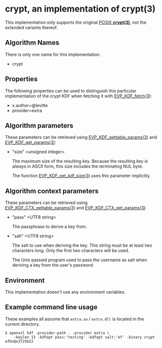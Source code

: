 <!--
SPDX-FileCopyrightText: 2023-2024 "extra" provider collective

SPDX-License-Identifier: LGPL-3.0-or-later
-->

# crypt, an implementation of **crypt(3)**

This implementation only supports the original [POSIX **crypt(3)**],
not the extended variants thereof.

## Algorithm Names

There is only one name for this implementation:

-   crypt

## Properties

The following properties can be used to distinguish this particular
implementation of the crypt KDF when fetching it with [EVP_KDF_fetch(3)]:

-   x.author=@levitte
-   provider=extra

## Algorithm parameters

These parameters can be retrieved using [EVP_KDF_gettable_params(3)] and
[EVP_KDF_get_params(3)]:

-   "size" \<unsigned integer\>

    The maximum size of the resulting key.  Because the resulting key is
    always in ASCII form, this size includes the terminating NUL byte.

    The function [EVP_KDF_get_kdf_size(3)] uses this parameter implicitly.

## Algorithm context parameters

These parameters can be retrieved using [EVP_KDF_CTX_gettable_params(3)] and
[EVP_KDF_CTX_get_params(3)]:

-   "pass" \<UTF8 string\>

    The passphrase to derive a key from.

-   "salt" \<UTF8 string\>

    The salt to use when deriving the key.  This string must be at least two
    characters long.  Only the first two characters will be used.

    The Unix passwd program used to pass the username as salt when deriving
    a key from the user's password.

## Environment

This implementation doesn't use any environment variables.

## Example command line usage

These examples all assume that `extra.so` / `extra.dll` is located in
the current directory.

``` console
$ openssl kdf -provider-path . -provider extra \
    -keylen 13 -kdfopt pass:'testing' -kdfopt salt:'ef' -binary crypt
efGnQx2725bI2
```

<!-- Links -->

[POSIX **crypt(3)**]:
    <https://pubs.opengroup.org/onlinepubs/9699919799/functions/crypt.html>
[EVP_KDF_fetch(3)]:
    <https://www.openssl.org/docs/man3.0/man3/EVP_KDF_fetch.html>

[EVP_KDF_gettable_params(3)]:
    <https://www.openssl.org/docs/man3.0/man3/EVP_KDF_gettable_params.html>
[EVP_KDF_get_params(3)]:
    <https://www.openssl.org/docs/man3.0/man3/EVP_KDF_get_params.html>
[EVP_KDF_get_kdf_size(3)]:
    <https://www.openssl.org/docs/man3.0/man3/EVP_KDF_get_kdf_size.html>
[EVP_KDF_CTX_gettable_params(3)]:
    <https://www.openssl.org/docs/man3.0/man3/EVP_KDF_CTX_gettable_params.html>
[EVP_KDF_CTX_get_params(3)]:
    <https://www.openssl.org/docs/man3.0/man3/EVP_KDF_CTX_get_params.html>
